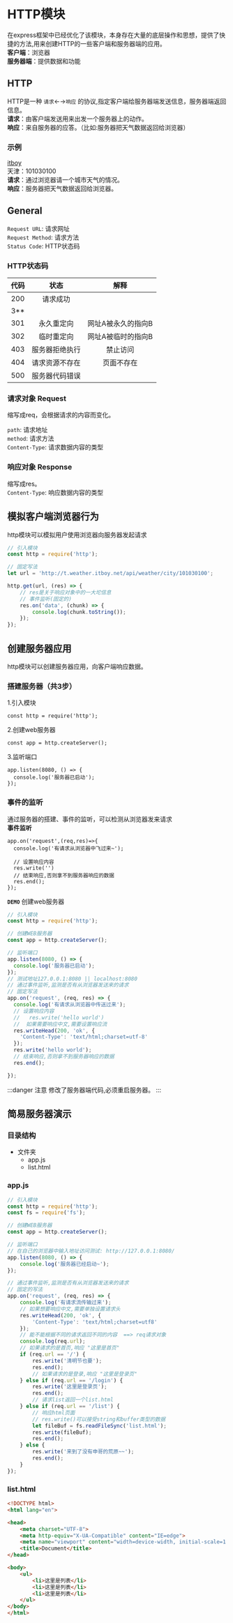 # **HTTP模块**
在express框架中已经优化了该模块，本身存在大量的底层操作和思想，提供了快捷的方法,用来创建HTTP的一些客户端和服务器端的应用。   
**客户端**：浏览器   
**服务器端**：提供数据和功能

## HTTP
HTTP是一种 `请求`←→`响应` 的协议,指定客户端给服务器端发送信息，服务器端返回信息。     
**请求**：由客户端发送用来出发一个服务器上的动作。  
**响应**：来自服务器的应答。（比如:服务器把天气数据返回给浏览器）  
### 示例
[itboy](http://t.weather.itboy.net/api/weather/city/101030100)    
天津：101030100   
**请求**：通过浏览器请一个城市天气的情况。  
**响应**：服务器把天气数据返回给浏览器。

## General
`Request URL`: 请求网址  
`Request Method`: 请求方法  
`Status Code`: HTTP状态码  

### HTTP状态码
| 代码  |      状态      |        解释        |
| :---: | :------------: | :----------------: |
|  200  |    请求成功    |                    |
|  3**  |
|  301  |   永久重定向   | 网址A被永久的指向B |
|  302  |   临时重定向   | 网址A被临时的指向B |
|  403  | 服务器拒绝执行 |      禁止访问      |
|  404  | 请求资源不存在 |     页面不存在     |
|  500  | 服务器代码错误 |                    |

### 请求对象 Request
缩写成req，会根据请求的内容而变化。

`path`: 请求地址  
`method`: 请求方法   
`Content-Type`: 请求数据内容的类型  


### 响应对象 Response
缩写成res。  
`Content-Type`: 响应数据内容的类型

## 模拟客户端浏览器行为
http模块可以模拟用户使用浏览器向服务器发起请求
```js
// 引入模块
const http = require('http');

// 固定写法
let url = 'http://t.weather.itboy.net/api/weather/city/101030100';

http.get(url, (res) => {
    // res是关于响应对象中的一大坨信息
    // 事件监听(固定的)
    res.on('data', (chunk) => {
        console.log(chunk.toString());
    });
});
```
## 创建服务器应用
http模块可以创建服务器应用，向客户端响应数据。  
### **搭建服务器（共3步）**
1.引入模块
```js:no-line-numbers
const http = require('http');
```
2.创建web服务器
```js:no-line-numbers
const app = http.createServer();
```
3.监听端口
```js:no-line-numbers
app.listen(8080, () => {
  console.log('服务器已启动');
});
```
### 事件的监听
通过服务器的搭建、事件的监听，可以检测从浏览器发来请求  
**事件监听**<Badge text="固定写法" />

```js:no-line-numbers
app.on('request',(req,res)=>{
  console.log('有请求从浏览器中飞过来~');

  // 设置响应内容
  res.write('')
  // 结束响应,否则拿不到服务器响应的数据
  res.end();
});
```

**`DEMO`** 创建web服务器
```js
// 引入模块
const http = require('http');

// 创建WEB服务器
const app = http.createServer();

// 监听端口
app.listen(8080, () => {
  console.log('服务器已启动');
});
// 测试地址127.0.0.1:8080 || localhost:8080
// 通过事件监听,监测是否有从浏览器发送来的请求
// 固定写法
app.on('request', (req, res) => {
  console.log('有请求从浏览器中传送过来');
  // 设置响应内容
  //   res.write('hello world')
  //  如果需要响应中文,需要设置响应流
  res.writeHead(200, 'ok', {
    'Content-Type': 'text/html;charset=utf-8'
  });
  res.write('hello world');
  // 结束响应,否则拿不到服务器响应的数据
  res.end();

});
```

:::danger 注意
修改了服务器端代码,必须重启服务器。
:::

## 简易服务器演示
### 目录结构
- 文件夹
  - app.js
  - list.html
### app.js
```js
// 引入模块
const http = require('http');
const fs = require('fs');

// 创建WEB服务器
const app = http.createServer();

// 监听端口
// 在自己的浏览器中输入地址访问测试: http://127.0.0.1:8080/
app.listen(8080, () => {
    console.log('服务器已经启动~');
});

// 通过事件监听,监测是否有从浏览器发送来的请求
// 固定的写法
app.on('request', (req, res) => {
    console.log('有请求流传输过来');
    // 如果想要响应中文,需要单独设置请求头
    res.writeHead(200, 'ok', {
        'Content-Type': 'text/html;charset=utf8'
    });
    // 能不能根据不同的请求返回不同的内容  ==> req请求对象
    console.log(req.url);
    // 如果请求的是首页,响应 "这里是首页"
    if (req.url == '/') {
        res.write('清明节也要');
        res.end();
        // 如果请求的是登录,响应 "这里是登录页"
    } else if (req.url == '/login') {
        res.write('这里是登录页');
        res.end();
        // 请求list返回一个list.html
    } else if (req.url == '/list') {
        // 响应html页面
        // res.write()可以接受string和buffer类型的数据
        let fileBuf = fs.readFileSync('list.html');
        res.write(fileBuf);
        res.end();
    } else {
        res.write('来到了没有申哥的荒原~~');
        res.end();
    }
});
```
### list.html
```html
<!DOCTYPE html>
<html lang="en">

<head>
    <meta charset="UTF-8">
    <meta http-equiv="X-UA-Compatible" content="IE=edge">
    <meta name="viewport" content="width=device-width, initial-scale=1.0">
    <title>Document</title>
</head>

<body>
    <ul>
        <li>这里是列表</li>
        <li>这里是列表</li>
        <li>这里是列表</li>
    </ul>
</body>
</html>
```